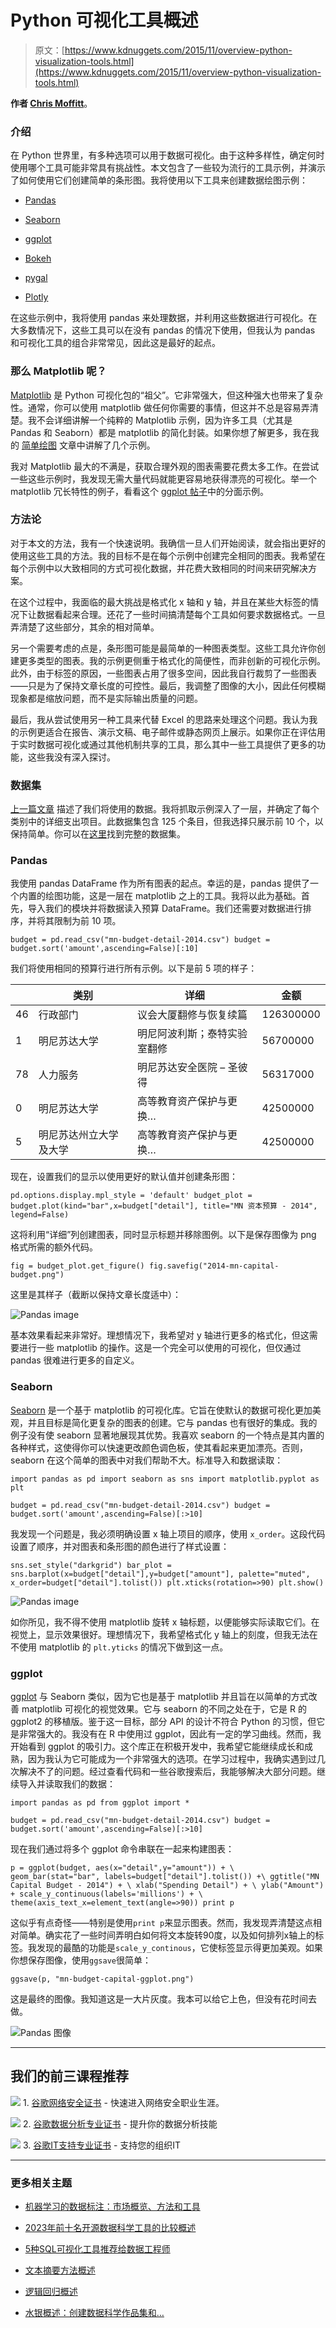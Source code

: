 # Python 可视化工具概述

> 原文：[https://www.kdnuggets.com/2015/11/overview-python-visualization-tools.html](https://www.kdnuggets.com/2015/11/overview-python-visualization-tools.html)

**作者 [Chris Moffitt](http://pbpython.com/author/chris-moffitt.html)**。

### 介绍

在 Python 世界里，有多种选项可以用于数据可视化。由于这种多样性，确定何时使用哪个工具可能非常具有挑战性。本文包含了一些较为流行的工具示例，并演示了如何使用它们创建简单的条形图。我将使用以下工具来创建数据绘图示例：

+   [Pandas](http://pandas.pydata.org/)

+   [Seaborn](http://stanford.edu/~mwaskom/software/seaborn/)

+   [ggplot](http://ggplot.yhathq.com/)

+   [Bokeh](http://bokeh.pydata.org/)

+   [pygal](http://pygal.org/)

+   [Plotly](https://plot.ly/)

在这些示例中，我将使用 pandas 来处理数据，并利用这些数据进行可视化。在大多数情况下，这些工具可以在没有 pandas 的情况下使用，但我认为 pandas 和可视化工具的组合非常常见，因此这是最好的起点。

### 那么 Matplotlib 呢？

[Matplotlib](http://matplotlib.org/) 是 Python 可视化包的“祖父”。它非常强大，但这种强大也带来了复杂性。通常，你可以使用 matplotlib 做任何你需要的事情，但这并不总是容易弄清楚。我不会详细讲解一个纯粹的 Matplotlib 示例，因为许多工具（尤其是 Pandas 和 Seaborn）都是 matplotlib 的简化封装。如果你想了解更多，我在我的 [简单绘图](http://pbpython.com/simple-graphing-pandas.html) 文章中讲解了几个示例。

我对 Matplotlib 最大的不满是，获取合理外观的图表需要花费太多工作。在尝试一些这些示例时，我发现无需大量代码就能更容易地获得漂亮的可视化。举一个 matplotlib 冗长特性的例子，看看这个 [ggplot 帖子](http://blog.yhathq.com/posts/ggplot-for-python.html)中的分面示例。

### 方法论

对于本文的方法，我有一个快速说明。我确信一旦人们开始阅读，就会指出更好的使用这些工具的方法。我的目标不是在每个示例中创建完全相同的图表。我希望在每个示例中以大致相同的方式可视化数据，并花费大致相同的时间来研究解决方案。

在这个过程中，我面临的最大挑战是格式化 x 轴和 y 轴，并且在某些大标签的情况下让数据看起来合理。还花了一些时间搞清楚每个工具如何要求数据格式。一旦弄清楚了这些部分，其余的相对简单。

另一个需要考虑的点是，条形图可能是最简单的一种图表类型。这些工具允许你创建更多类型的图表。我的示例更侧重于格式化的简便性，而非创新的可视化示例。此外，由于标签的原因，一些图表占用了很多空间，因此我自行裁剪了一些图表——只是为了保持文章长度的可控性。最后，我调整了图像的大小，因此任何模糊现象都是缩放问题，而不是实际输出质量的问题。

最后，我从尝试使用另一种工具来代替 Excel 的思路来处理这个问题。我认为我的示例更适合在报告、演示文稿、电子邮件或静态网页上展示。如果你正在评估用于实时数据可视化或通过其他机制共享的工具，那么其中一些工具提供了更多的功能，这些我没有深入探讨。

### 数据集

[上一篇文章](http://pbpython.com/web-scraping-mn-budget.html) 描述了我们将使用的数据。我将抓取示例深入了一层，并确定了每个类别中的详细支出项目。此数据集包含 125 个条目，但我选择只展示前 10 个，以保持简单。你可以在[这里](http://pbpython.com/extras/mn-budget-detail-2014.csv)找到完整的数据集。

### Pandas

我使用 pandas DataFrame 作为所有图表的起点。幸运的是，pandas 提供了一个内置的绘图功能，这是一层在 matplotlib 之上的工具。我将以此为基础。首先，导入我们的模块并将数据读入预算 DataFrame。我们还需要对数据进行排序，并将其限制为前 10 项。

`budget = pd.read_csv("mn-budget-detail-2014.csv") budget = budget.sort('amount',ascending=False)[:10]`

我们将使用相同的预算行进行所有示例。以下是前 5 项的样子：

|  | 类别 | 详细 | 金额 |
| --- | --- | --- | --- |
| 46 | 行政部门 | 议会大厦翻修与恢复续篇 | 126300000 |
| 1 | 明尼苏达大学 | 明尼阿波利斯；泰特实验室翻修 | 56700000 |
| 78 | 人力服务 | 明尼苏达安全医院 – 圣彼得 | 56317000 |
| 0 | 明尼苏达大学 | 高等教育资产保护与更换… | 42500000 |
| 5 | 明尼苏达州立大学及大学 | 高等教育资产保护与更换… | 42500000 |

现在，设置我们的显示以使用更好的默认值并创建条形图：

`pd.options.display.mpl_style = 'default' budget_plot = budget.plot(kind="bar",x=budget["detail"], title="MN 资本预算 - 2014", legend=False)`

这将利用“详细”列创建图表，同时显示标题并移除图例。以下是保存图像为 png 格式所需的额外代码。

`fig = budget_plot.get_figure() fig.savefig("2014-mn-capital-budget.png")`

这里是其样子（截断以保持文章长度适中）：

![Pandas image](../Images/9a85d90b9d744494b5e25628696021c3.png)

基本效果看起来非常好。理想情况下，我希望对 y 轴进行更多的格式化，但这需要进行一些 matplotlib 的操作。这是一个完全可以使用的可视化，但仅通过 pandas 很难进行更多的自定义。

### Seaborn

[Seaborn](http://stanford.edu/~mwaskom/software/seaborn/) 是一个基于 matplotlib 的可视化库。它旨在使默认的数据可视化更加美观，并且目标是简化更复杂的图表的创建。它与 pandas 也有很好的集成。我的例子没有使 seaborn 显著地展现其优势。我喜欢 seaborn 的一个特点是其内置的各种样式，这使得你可以快速更改颜色调色板，使其看起来更加漂亮。否则，seaborn 在这个简单的图表中对我们帮助不大。标准导入和数据读取：

`import pandas as pd import seaborn as sns import matplotlib.pyplot as plt`

`budget = pd.read_csv("mn-budget-detail-2014.csv") budget = budget.sort('amount',ascending=False)[:>10]`

我发现一个问题是，我必须明确设置 x 轴上项目的顺序，使用 `x_order`。这段代码设置了顺序，并对图表和条形图的颜色进行了样式设置：

`sns.set_style("darkgrid") bar_plot = sns.barplot(x=budget["detail"],y=budget["amount"], palette="muted", x_order=budget["detail"].tolist()) plt.xticks(rotation=>90) plt.show()`

![Pandas image](../Images/21b021e7e23ea41286f0a1bdd838c967.png)

如你所见，我不得不使用 matplotlib 旋转 x 轴标题，以便能够实际读取它们。在视觉上，显示效果很好。理想情况下，我希望格式化 y 轴上的刻度，但我无法在不使用 matplotlib 的 `plt.yticks` 的情况下做到这一点。

### ggplot

[ggplot](http://ggplot.yhathq.com/) 与 Seaborn 类似，因为它也是基于 matplotlib 并且旨在以简单的方式改善 matplotlib 可视化的视觉效果。它与 seaborn 的不同之处在于，它是 R 的 ggplot2 的移植版。鉴于这一目标，部分 API 的设计不符合 Python 的习惯，但它是非常强大的。我没有在 R 中使用过 ggplot，因此有一定的学习曲线。然而，我开始看到 ggplot 的吸引力。这个库正在积极开发中，我希望它能继续成长和成熟，因为我认为它可能成为一个非常强大的选项。在学习过程中，我确实遇到过几次解决不了的问题。经过查看代码和一些谷歌搜索后，我能够解决大部分问题。继续导入并读取我们的数据：

`import pandas as pd from ggplot import *`

`budget = pd.read_csv("mn-budget-detail-2014.csv") budget = budget.sort('amount',ascending=False)[:>10]`

现在我们通过将多个 ggplot 命令串联在一起来构建图表：

`p = ggplot(budget, aes(x="detail",y="amount")) + \ geom_bar(stat="bar", labels=budget["detail"].tolist()) +\ ggtitle("MN Capital Budget - 2014") + \ xlab("Spending Detail") + \ ylab("Amount") + scale_y_continuous(labels='millions') + \ theme(axis_text_x=element_text(angle=>90)) print p`

这似乎有点奇怪——特别是使用`print p`来显示图表。然而，我发现弄清楚这点相对简单。确实花了一些时间弄明白如何将文本旋转90度，以及如何排列x轴上的标签。我发现的最酷的功能是`scale_y_continous`，它使标签显示得更加美观。如果你想保存图像，使用`ggsave`很简单：

`ggsave(p, "mn-budget-capital-ggplot.png")`

这是最终的图像。我知道这是一大片灰度。我本可以给它上色，但没有花时间去做。

![Pandas 图像](../Images/07a6a2614bd0dd12f908e56d78acb594.png)

* * *

## 我们的前三课程推荐

![](../Images/0244c01ba9267c002ef39d4907e0b8fb.png) 1\. [谷歌网络安全证书](https://www.kdnuggets.com/google-cybersecurity) - 快速进入网络安全职业生涯。

![](../Images/e225c49c3c91745821c8c0368bf04711.png) 2\. [谷歌数据分析专业证书](https://www.kdnuggets.com/google-data-analytics) - 提升你的数据分析技能

![](../Images/0244c01ba9267c002ef39d4907e0b8fb.png) 3\. [谷歌IT支持专业证书](https://www.kdnuggets.com/google-itsupport) - 支持您的组织IT

* * *

### 更多相关主题

+   [机器学习的数据标注：市场概览、方法和工具](https://www.kdnuggets.com/2021/12/data-labeling-ml-overview-and-tools.html)

+   [2023年前十名开源数据科学工具的比较概述](https://www.kdnuggets.com/a-comparative-overview-of-the-top-10-open-source-data-science-tools-in-2023)

+   [5种SQL可视化工具推荐给数据工程师](https://www.kdnuggets.com/2023/02/5-sql-visualization-tools-data-engineers.html)

+   [文本摘要方法概述](https://www.kdnuggets.com/2019/01/approaches-text-summarization-overview.html)

+   [逻辑回归概述](https://www.kdnuggets.com/2022/02/overview-logistic-regression.html)

+   [水银概述：创建数据科学作品集和…](https://www.kdnuggets.com/2022/05/overview-mercury-creating-data-science-portfolio-notebook-based-webapps.html)
